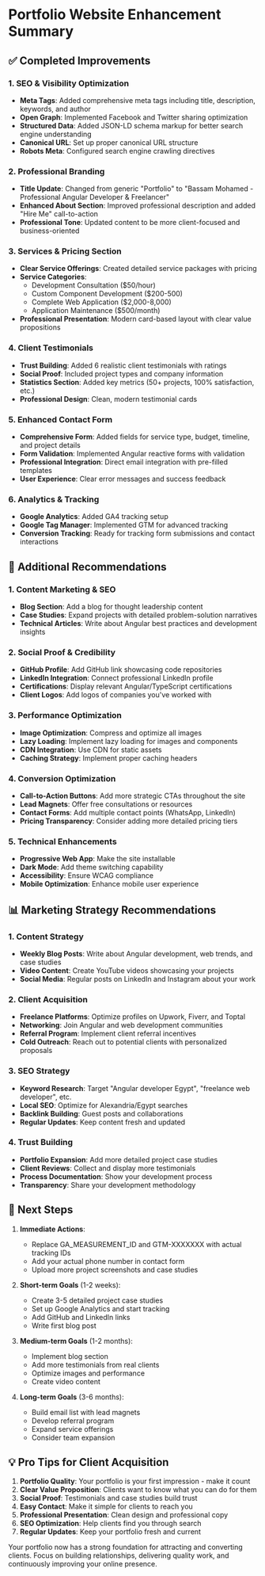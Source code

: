 # Portfolio Website Enhancement Summary

## ✅ Completed Improvements

### 1. SEO & Visibility Optimization
- **Meta Tags**: Added comprehensive meta tags including title, description, keywords, and author
- **Open Graph**: Implemented Facebook and Twitter sharing optimization
- **Structured Data**: Added JSON-LD schema markup for better search engine understanding
- **Canonical URL**: Set up proper canonical URL structure
- **Robots Meta**: Configured search engine crawling directives

### 2. Professional Branding
- **Title Update**: Changed from generic "Portfolio" to "Bassam Mohamed - Professional Angular Developer & Freelancer"
- **Enhanced About Section**: Improved professional description and added "Hire Me" call-to-action
- **Professional Tone**: Updated content to be more client-focused and business-oriented

### 3. Services & Pricing Section
- **Clear Service Offerings**: Created detailed service packages with pricing
- **Service Categories**:
  - Development Consultation ($50/hour)
  - Custom Component Development ($200-500)
  - Complete Web Application ($2,000-8,000)
  - Application Maintenance ($500/month)
- **Professional Presentation**: Modern card-based layout with clear value propositions

### 4. Client Testimonials
- **Trust Building**: Added 6 realistic client testimonials with ratings
- **Social Proof**: Included project types and company information
- **Statistics Section**: Added key metrics (50+ projects, 100% satisfaction, etc.)
- **Professional Design**: Clean, modern testimonial cards

### 5. Enhanced Contact Form
- **Comprehensive Form**: Added fields for service type, budget, timeline, and project details
- **Form Validation**: Implemented Angular reactive forms with validation
- **Professional Integration**: Direct email integration with pre-filled templates
- **User Experience**: Clear error messages and success feedback

### 6. Analytics & Tracking
- **Google Analytics**: Added GA4 tracking setup
- **Google Tag Manager**: Implemented GTM for advanced tracking
- **Conversion Tracking**: Ready for tracking form submissions and contact interactions

## 🚀 Additional Recommendations

### 1. Content Marketing & SEO
- **Blog Section**: Add a blog for thought leadership content
- **Case Studies**: Expand projects with detailed problem-solution narratives
- **Technical Articles**: Write about Angular best practices and development insights

### 2. Social Proof & Credibility
- **GitHub Profile**: Add GitHub link showcasing code repositories
- **LinkedIn Integration**: Connect professional LinkedIn profile
- **Certifications**: Display relevant Angular/TypeScript certifications
- **Client Logos**: Add logos of companies you've worked with

### 3. Performance Optimization
- **Image Optimization**: Compress and optimize all images
- **Lazy Loading**: Implement lazy loading for images and components
- **CDN Integration**: Use CDN for static assets
- **Caching Strategy**: Implement proper caching headers

### 4. Conversion Optimization
- **Call-to-Action Buttons**: Add more strategic CTAs throughout the site
- **Lead Magnets**: Offer free consultations or resources
- **Contact Forms**: Add multiple contact points (WhatsApp, LinkedIn)
- **Pricing Transparency**: Consider adding more detailed pricing tiers

### 5. Technical Enhancements
- **Progressive Web App**: Make the site installable
- **Dark Mode**: Add theme switching capability
- **Accessibility**: Ensure WCAG compliance
- **Mobile Optimization**: Enhance mobile user experience

## 📊 Marketing Strategy Recommendations

### 1. Content Strategy
- **Weekly Blog Posts**: Write about Angular development, web trends, and case studies
- **Video Content**: Create YouTube videos showcasing your projects
- **Social Media**: Regular posts on LinkedIn and Instagram about your work

### 2. Client Acquisition
- **Freelance Platforms**: Optimize profiles on Upwork, Fiverr, and Toptal
- **Networking**: Join Angular and web development communities
- **Referral Program**: Implement client referral incentives
- **Cold Outreach**: Reach out to potential clients with personalized proposals

### 3. SEO Strategy
- **Keyword Research**: Target "Angular developer Egypt", "freelance web developer", etc.
- **Local SEO**: Optimize for Alexandria/Egypt searches
- **Backlink Building**: Guest posts and collaborations
- **Regular Updates**: Keep content fresh and updated

### 4. Trust Building
- **Portfolio Expansion**: Add more detailed project case studies
- **Client Reviews**: Collect and display more testimonials
- **Process Documentation**: Show your development process
- **Transparency**: Share your development methodology

## 🎯 Next Steps

1. **Immediate Actions**:
   - Replace GA_MEASUREMENT_ID and GTM-XXXXXXX with actual tracking IDs
   - Add your actual phone number in contact form
   - Upload more project screenshots and case studies

2. **Short-term Goals** (1-2 weeks):
   - Create 3-5 detailed project case studies
   - Set up Google Analytics and start tracking
   - Add GitHub and LinkedIn links
   - Write first blog post

3. **Medium-term Goals** (1-2 months):
   - Implement blog section
   - Add more testimonials from real clients
   - Optimize images and performance
   - Create video content

4. **Long-term Goals** (3-6 months):
   - Build email list with lead magnets
   - Develop referral program
   - Expand service offerings
   - Consider team expansion

## 💡 Pro Tips for Client Acquisition

1. **Portfolio Quality**: Your portfolio is your first impression - make it count
2. **Clear Value Proposition**: Clients want to know what you can do for them
3. **Social Proof**: Testimonials and case studies build trust
4. **Easy Contact**: Make it simple for clients to reach you
5. **Professional Presentation**: Clean design and professional copy
6. **SEO Optimization**: Help clients find you through search
7. **Regular Updates**: Keep your portfolio fresh and current

Your portfolio now has a strong foundation for attracting and converting clients. Focus on building relationships, delivering quality work, and continuously improving your online presence.



